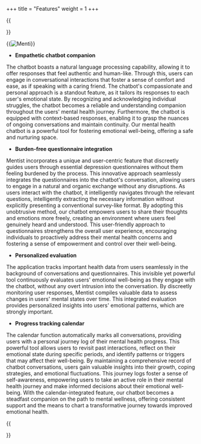 +++
title = "Features"
weight = 1
+++

{{<section title="Features">}}


{{<image src="bot.jpg" alt="Menti">}}

* **Empathetic chatbot companion**

The chatbot boasts a natural language processing capability, allowing it to offer responses that feel authentic and human-like. Through this, users can engage in conversational interactions that foster a sense of comfort and ease, as if speaking with a caring friend. The chatbot's compassionate and personal approach is a standout feature, as it tailors its responses to each user's emotional state. By recognizing and acknowledging individual struggles, the chatbot becomes a reliable and understanding companion throughout the users' mental health journey. Furthermore, the chatbot is equipped with context-based responses, enabling it to grasp the nuances of ongoing conversations and maintain continuity. Our mental health chatbot is a powerful tool for fostering emotional well-being, offering a safe and nurturing space.

* **Burden-free questionnaire integration**

Mentist incorporates a unique and user-centric feature that discreetly guides users through essential depression questionnaires without them feeling burdened by the process. This innovative approach seamlessly integrates the questionnaires into the chatbot's conversation, allowing users to engage in a natural and organic exchange without any disruptions. As users interact with the chatbot, it intelligently navigates through the relevant questions, intelligently extracting the necessary information without explicitly presenting a conventional survey-like format. By adopting this unobtrusive method, our chatbot empowers users to share their thoughts and emotions more freely, creating an environment where users feel genuinely heard and understood. This user-friendly approach to questionnaires strengthens the overall user experience, encouraging individuals to proactively address their mental health concerns and fostering a sense of empowerment and control over their well-being.

* **Personalized evaluation**

The application tracks important health data from users seamlessly in the background of conversations and questionnaires. This invisible yet powerful tool continuously evaluates users' emotional well-being as they engage with the chatbot, without any overt intrusion into the conversation. By discreetly monitoring user responses, Mentist compiles valuable data to assess changes in users' mental states over time. This integrated evaluation provides personalized insights into users' emotional patterns, which are strongly important. 

* **Progress tracking calendar**

The calendar function automatically marks all conversations, providing users with a personal journey log of their mental health progress. This powerful tool allows users to revisit past interactions, reflect on their emotional state during specific periods, and identify patterns or triggers that may affect their well-being. By maintaining a comprehensive record of chatbot conversations, users gain valuable insights into their growth, coping strategies, and emotional fluctuations. This journey logs foster a sense of self-awareness, empowering users to take an active role in their mental health journey and make informed decisions about their emotional well-being. With the calendar-integrated feature, our chatbot becomes a steadfast companion on the path to mental wellness, offering consistent support and the means to chart a transformative journey towards improved emotional health.

{{</section>}}
